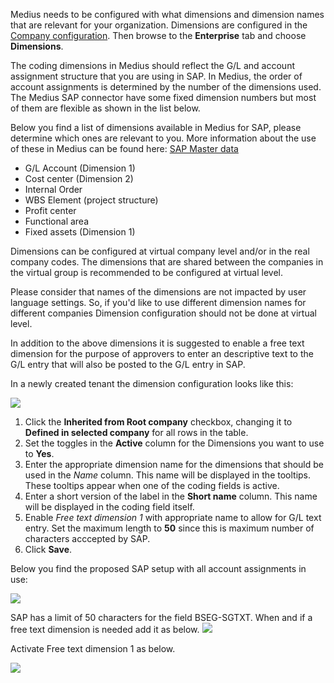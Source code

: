 Medius needs to be configured with what dimensions and dimension names that are relevant for your organization. 
Dimensions are configured in the [Company configuration](https://cloud.mediusflow.com/$TenantNameQA/#/Administration/Medius.Core.Entities.Company/). Then browse to the **Enterprise** tab and choose **Dimensions**.

The coding dimensions in Medius should reflect the G/L and account assignment structure that you are using in SAP. In Medius, the order of account assignments is determined by the number of the dimensions used. The Medius SAP connector have some fixed dimension numbers but most of them are flexible as shown in the list below.

Below you find a list of dimensions available in Medius for SAP, please determine which ones are relevant to you. More information about the use of these in Medius can be found here: [SAP Master data](https://success.medius.com/documentation/cts-documentation/Cloud-Connectors/sap/SAP_solution/SAP_masterdata/)

- G/L Account (Dimension 1)
- Cost center (Dimension 2)
- Internal Order 
- WBS Element (project structure)
- Profit center 
- Functional area
- Fixed assets (Dimension 1)

Dimensions can be configured at virtual company level and/or in the real company codes. The dimensions that are shared between the companies in the virtual group is recommended to be configured at virtual level. 

Please consider that names of the dimensions are not impacted by user language settings. So, if you'd like to use different dimension names for different companies Dimension configuration should not be done at virtual level.

In addition to the above dimensions it is suggested to enable a free text dimension for the purpose of approvers to enter an descriptive text to the G/L entry that will also be posted to the G/L entry in SAP.

In a newly created tenant the dimension configuration looks like this:

![](../../images/DimensionsDefaultSetup.png)

1. Click the **Inherited from Root company** checkbox, changing it to **Defined in selected company** for all rows in the table.
2. Set the toggles in the **Active** column for the Dimensions you want to use to **Yes**.
3. Enter the appropriate dimension name for the dimensions that should be used in the *Name* column. This name will be displayed in the tooltips. These tooltips appear when one of the coding fields is active. 
4. Enter a short version of the label in the **Short name** column. This name will be displayed in the coding field itself.
5. Enable *Free text dimension 1* with appropriate name to allow for G/L text entry. Set the maximum length to **50** since this is maximum number of characters acccepted by SAP. 
6. Click **Save**.

Below you find the proposed SAP setup with all account assignments in use:

![](../../images/SAPDimensionSetup.png)

SAP has a limit of 50 characters for the field BSEG-SGTXT. When and if a free text dimension is needed add it as below.
![](../../images/SAP_Company.png)

Activate Free text dimension 1 as below.

![](../../images/SAP_maxlength_freetext.png)

